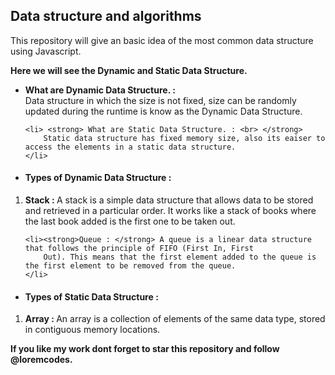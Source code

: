 <h2>Data structure and algorithms</h2>
<p>This repository will give an basic idea of the most common data structure using Javascript.</p>

<strong>
    <p>Here we will see the Dynamic and Static Data Structure.</p>
</strong>

<ul>
    <li> <strong> What are Dynamic Data Structure. : <br> </strong>
        Data structure in which the size is not fixed, size can be randomly updated during the runtime is know as the
        Dynamic Data Structure.
    </li>

    <li> <strong> What are Static Data Structure. : <br> </strong>
        Static data structure has fixed memory size, also its eaiser to access the elements in a static data structure.
    </li>
</ul>

<ul>
    <li>
        <h4><strong>Types of Dynamic Data Structure : </strong></h4>
    </li>
</ul>

<ol>
    <li><strong>Stack : </strong> A stack is a simple data structure that allows data to be stored and retrieved in a
        particular order. It works like a stack of books where the last book added is the first one to be taken out.
    </li>

    <li><strong>Queue : </strong> A queue is a linear data structure that follows the principle of FIFO (First In, First
        Out). This means that the first element added to the queue is the first element to be removed from the queue.
    </li>
</ol>

<ul>
    <li>
        <h4><strong>Types of Static Data Structure : </strong></h4>
    </li>
</ul>

<ol>
    <li><strong>Array : </strong> An array is a collection of elements of the same data type, stored in contiguous memory locations.</li>
</ol>

<strong>
    <p>If you like my work dont forget to star this repository and follow @loremcodes.</p>
</strong>